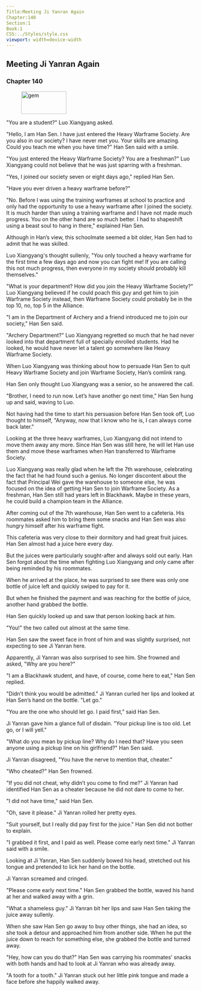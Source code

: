 ```yaml
---
Title:Meeting Ji Yanran Again 
Chapter:140 
Section:1 
Book:1 
CSS:../Styles/style.css 
viewport: width=device-width
---
```

  
## Meeting Ji Yanran Again
### Chapter 140
  
<figure>
	<img src="../Images/gem.gif" alt="gem" id="gem" width="120" height="60" />
</figure>
  

  
"You are a student?" Luo Xiangyang asked.

"Hello, I am Han Sen. I have just entered the Heavy Warframe Society. Are you also in our society? I have never met you. Your skills are amazing. Could you teach me when you have time?" Han Sen said with a smile.

"You just entered the Heavy Warframe Society? You are a freshman?" Luo Xiangyang could not believe that he was just sparring with a freshman.

"Yes, I joined our society seven or eight days ago," replied Han Sen.

"Have you ever driven a heavy warframe before?"

"No. Before I was using the training warframes at school to practice and only had the opportunity to use a heavy warframe after I joined the society. It is much harder than using a training warframe and I have not made much progress. You on the other hand are so much better. I had to shapeshift using a beast soul to hang in there," explained Han Sen.

Although in Han’s view, this schoolmate seemed a bit older, Han Sen had to admit that he was skilled.

Luo Xiangyang's thought sullenly, "You only touched a heavy warframe for the first time a few days ago and now you can fight me! If you are calling this not much progress, then everyone in my society should probably kill themselves."

"What is your department? How did you join the Heavy Warframe Society?" Luo Xiangyang believed if he could poach this guy and get him to join Warframe Society instead, then Warframe Society could probably be in the top 10, no, top 5 in the Alliance.

"I am in the Department of Archery and a friend introduced me to join our society," Han Sen said.

"Archery Department?" Luo Xiangyang regretted so much that he had never looked into that department full of specially enrolled students. Had he looked, he would have never let a talent go somewhere like Heavy Warframe Society.

When Luo Xiangyang was thinking about how to persuade Han Sen to quit Heavy Warframe Society and join Warframe Society, Han’s comlink rang.

Han Sen only thought Luo Xiangyang was a senior, so he answered the call.

"Brother, I need to run now. Let’s have another go next time," Han Sen hung up and said, waving to Luo.

Not having had the time to start his persuasion before Han Sen took off, Luo thought to himself, "Anyway, now that I know who he is, I can always come back later."

Looking at the three heavy warframes, Luo Xiangyang did not intend to move them away any more. Since Han Sen was still here, he will let Han use them and move these warframes when Han transferred to Warframe Society.

Luo Xiangyang was really glad when he left the 7th warehouse, celebrating the fact that he had found such a genius. No longer discontent about the fact that Principal Wei gave the warehouse to someone else, he was focused on the idea of getting Han Sen to join Warframe Society. As a freshman, Han Sen still had years left in Blackhawk. Maybe in these years, he could build a champion team in the Alliance.

After coming out of the 7th warehouse, Han Sen went to a cafeteria. His roommates asked him to bring them some snacks and Han Sen was also hungry himself after his warframe fight.

This cafeteria was very close to their dormitory and had great fruit juices. Han Sen almost had a juice here every day.

But the juices were particularly sought-after and always sold out early. Han Sen forgot about the time when fighting Luo Xiangyang and only came after being reminded by his roommates.

When he arrived at the place, he was surprised to see there was only one bottle of juice left and quickly swiped to pay for it.

But when he finished the payment and was reaching for the bottle of juice, another hand grabbed the bottle.

Han Sen quickly looked up and saw that person looking back at him.

"You!" the two called out almost at the same time.

Han Sen saw the sweet face in front of him and was slightly surprised, not expecting to see Ji Yanran here.

Apparently, Ji Yanran was also surprised to see him. She frowned and asked, "Why are you here?"

"I am a Blackhawk student, and have, of course, come here to eat," Han Sen replied.

"Didn’t think you would be admitted." Ji Yanran curled her lips and looked at Han Sen’s hand on the bottle. "Let go."

"You are the one who should let go. I paid first," said Han Sen.

Ji Yanran gave him a glance full of disdain. "Your pickup line is too old. Let go, or I will yell."

"What do you mean by pickup line? Why do I need that? Have you seen anyone using a pickup line on his girlfriend?" Han Sen said.

Ji Yanran disagreed, "You have the nerve to mention that, cheater."

"Who cheated?" Han Sen frowned.

"If you did not cheat, why didn’t you come to find me?" Ji Yanran had identified Han Sen as a cheater because he did not dare to come to her.

"I did not have time," said Han Sen.

"Oh, save it please." Ji Yanran rolled her pretty eyes.

"Suit yourself, but I really did pay first for the juice." Han Sen did not bother to explain.

"I grabbed it first, and I paid as well. Please come early next time." Ji Yanran said with a smile.

Looking at Ji Yanran, Han Sen suddenly bowed his head, stretched out his tongue and pretended to lick her hand on the bottle.

Ji Yanran screamed and cringed.

"Please come early next time." Han Sen grabbed the bottle, waved his hand at her and walked away with a grin.

"What a shameless guy." Ji Yanran bit her lips and saw Han Sen taking the juice away sullenly.

When she saw Han Sen go away to buy other things, she had an idea, so she took a detour and approached him from another side. When he put the juice down to reach for something else, she grabbed the bottle and turned away.

"Hey, how can you do that?" Han Sen was carrying his roommates’ snacks with both hands and had to look at Ji Yanran who was already away.

"A tooth for a tooth." Ji Yanran stuck out her little pink tongue and made a face before she happily walked away.